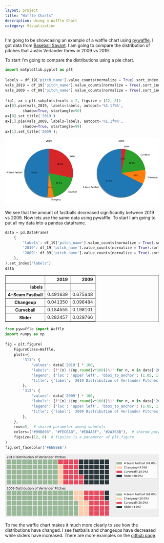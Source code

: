 ```yaml
---
layout: project
title: "Waffle Charts"
description: Using a Waffle Chart
category: Visualization
---
```


I'm going to be showcasing an example of a waffle chart using [pywaffle](https://github.com/gyli/PyWaffle).  I got data from [Baseball Savant](https://baseballsavant.mlb.com/).  I am going to compare the distribution of pitches that Justin Verlander threw in 2009 vs 2019. 

To start I'm going to compare the distributions using a pie chart. 


```python
import matplotlib.pyplot as plt

labels = df_19['pitch_name'].value_counts(normalize = True).sort_index().index
vals_2019 = df_19['pitch_name'].value_counts(normalize = True).sort_index().values
vals_2009 = df_09['pitch_name'].value_counts(normalize = True).sort_index().values

fig1, ax = plt.subplots(ncols = 2, figsize = (12, 8))
ax[0].pie(vals_2019, labels=labels, autopct='%1.1f%%',
        shadow=True, startangle=90)
ax[0].set_title('2019')
ax[1].pie(vals_2009, labels=labels, autopct='%1.1f%%',
        shadow=True, startangle=90)
ax[1].set_title('2009');
```


![png](https://raw.githubusercontent.com/sik-flow/sik-flow.github.io/master/_projects/images/pywaffle_files/pywaffle_1_0.png)


We see that the amount of fastballs decreased significantly between 2019 vs 2009.  Now lets use the same data using pywaffle.  To start I am going to put all my data into a pandas dataframe. 


```python
data = pd.DataFrame(
    {
        'labels': df_19['pitch_name'].value_counts(normalize = True).sort_index().index,
        '2019': df_19['pitch_name'].value_counts(normalize = True).sort_index(),
        '2009': df_09['pitch_name'].value_counts(normalize = True).sort_index(),
    },
).set_index('labels')
data
```




<div>
<style scoped>
    .dataframe tbody tr th:only-of-type {
        vertical-align: middle;
    }

    .dataframe tbody tr th {
        vertical-align: top;
    }

    .dataframe thead th {
        text-align: right;
    }
</style>
<table border="1" class="dataframe">
  <thead>
    <tr style="text-align: right;">
      <th></th>
      <th>2019</th>
      <th>2009</th>
    </tr>
    <tr>
      <th>labels</th>
      <th></th>
      <th></th>
    </tr>
  </thead>
  <tbody>
    <tr>
      <th>4-Seam Fastball</th>
      <td>0.491639</td>
      <td>0.675648</td>
    </tr>
    <tr>
      <th>Changeup</th>
      <td>0.041350</td>
      <td>0.096484</td>
    </tr>
    <tr>
      <th>Curveball</th>
      <td>0.184555</td>
      <td>0.198101</td>
    </tr>
    <tr>
      <th>Slider</th>
      <td>0.282457</td>
      <td>0.029766</td>
    </tr>
  </tbody>
</table>
</div>




```python
from pywaffle import Waffle
import numpy as np

fig = plt.figure(
    FigureClass=Waffle,
    plots={
        '311': {
            'values': data['2019'] * 100,
            'labels': [f"{n} ({np.round(v*100)}%)" for n, v in data['2019'].items()],
            'legend': {'loc': 'upper left', 'bbox_to_anchor': (1.05, 1), 'fontsize': 12},
            'title': {'label': '2019 Distribution of Verlander Pitches', 'loc': 'left', 'fontsize': 14}
        },
        '312': {
            'values': data['2009'] * 100,
            'labels': [f"{n} ({np.round(v*100)}%)" for n, v in data['2009'].items()],
            'legend': {'loc': 'upper left', 'bbox_to_anchor': (1.05, 1), 'fontsize': 12},
            'title': {'label': '2009 Distribution of Verlander Pitches', 'loc': 'left', 'fontsize': 14}
        },
    },
    rows=5,  # shared parameter among subplots
    colors=("#99B898", "#FECEAB", "#E84A5F", "#2A363B"),  # shared parameter among subplots
    figsize=(12, 6)  # figsize is a parameter of plt.figure
)
fig.set_facecolor('#EEEEEE')
```


![png](https://raw.githubusercontent.com/sik-flow/sik-flow.github.io/master/_projects/images/pywaffle_files/pywaffle_4_0.png)


To me the waffle chart makes it much more clearly to see how the distributions have changed.  I see fastballs and changeups have decreased while sliders have increased.  There are more examples on the [github page](https://github.com/gyli/PyWaffle).
